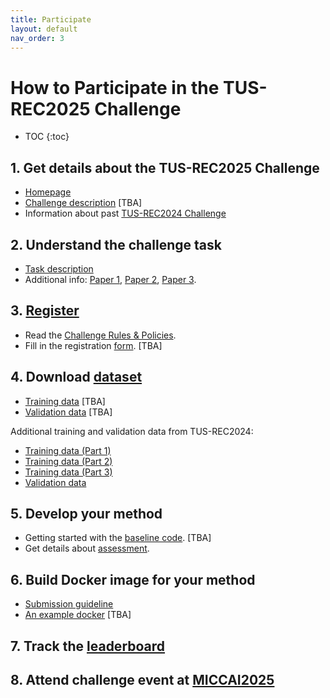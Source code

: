 ```yaml
---
title: Participate
layout: default
nav_order: 3
---
```


# How to Participate in the TUS-REC2025 Challenge

- TOC
{:toc}

## 1. Get details about the TUS-REC2025 Challenge

* [Homepage](index2025.html)
* <a href="TBA" target="_blank">Challenge description</a> [TBA]
* Information about past [TUS-REC2024 Challenge](TUS-REC2024/TUS-REC2024.html)

## 2. Understand the challenge task

* [Task description](task2025.html)
* Additional info:
    <a href="https://link.springer.com/chapter/10.1007/978-3-031-72083-3_64" target="_blank">Paper 1</a>,
    <a href="https://ieeexplore.ieee.org/abstract/document/10230773" target="_blank">Paper 2</a>,
    <a href="https://ieeexplore.ieee.org/abstract/document/10288201" target="_blank">Paper 3</a>.
    

## 3. [Register](registration2025.html)

* Read the [Challenge Rules & Policies](policies2025.html).
* Fill in the registration <a href="TBA" target="_blank">form</a>. [TBA]

##  4. Download [dataset](data2025.html)

* <a href="TBA" target="_blank">Training data</a> [TBA]
* <a href="TBA" target="_blank">Validation data</a> [TBA]

Additional training and validation data from TUS-REC2024:

* <a href="https://zenodo.org/doi/10.5281/zenodo.11178508" target="_blank">Training data (Part 1)</a>
* <a href="https://zenodo.org/doi/10.5281/zenodo.11180794" target="_blank">Training data (Part 2)</a>
* <a href="https://zenodo.org/doi/10.5281/zenodo.11355499" target="_blank">Training data (Part 3)</a>
* <a href="https://zenodo.org/doi/10.5281/zenodo.12979481" target="_blank">Validation data</a>


## 5. Develop your method

* Getting started with the <a href="TBA" target="_blank">baseline code</a>. [TBA]
* Get details about [assessment](assessment2025.html).

## 6. Build Docker image for your method

* [Submission guideline](submission2025.html)
* <a href="TBA" target="_blank">An example docker</a> [TBA]

## 7. Track the [leaderboard](leaderboard2025.html)

## 8. Attend challenge event at <a href="https://conferences.miccai.org/2025/en/" target="_blank">MICCAI2025</a>





